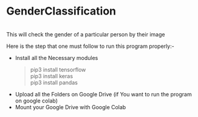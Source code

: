 <H1> GenderClassification </H1>
<br>
This will check the gender of a particular person by their image

Here is the step that one must follow to run this program properly:-
<ul type = "disk">
<li> Install all the Necessary modules </li>
    
> pip3 install tensorflow <br>
> pip3 install keras <br>
> pip3 install pandas <br>

<li> Upload all the Folders on Google Drive (if You want to run the program on google colab) </li>
<li> Mount your Google Drive with Google Colab </li>
